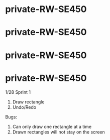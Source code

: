 # private-RW-SE450

# private-RW-SE450

# private-RW-SE450 

# private-RW-SE450

1/28 Sprint 1
1. Draw rectangle 
2. Undo/Redo


Bugs: 
1. Can only draw one rectangle at a time 
2. Drawn rectangles will not stay on the screen 
